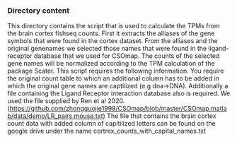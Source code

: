 ### Directory content

This directory contains the script that is used to calculate the TPMs from the brain cortex fishseq counts. First it extracts the alliases of the gene symbols that were found in the cortex dataset. From the alliases and the original genenames we selected those names that were found in the ligand-receptor database that we used for CSOmap. The counts of the selected gene names will be normalized according to the TPM calculation of the package Scater. This script requires the following information. You require the original count table to which an additional column has to be added in which the original gene names are captilized (e.g dna->DNA). Additionally a file containing the Ligand Receptor interaction database also is required. We used the file supplied by Ren et al 2020. (https://github.com/zhongguojie1998/CSOmap/blob/master/CSOmap.matlab/data/demo/LR_pairs.mouse.txt)
The file that contains the brain cortex count data with added column of capitilized letters can be found on the google drive under the name cortrex_counts_with_capital_names.txt

